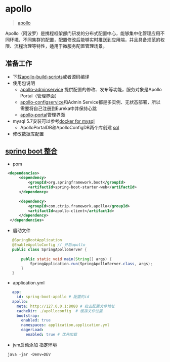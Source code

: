 # apollo
> [apollo](https://github.com/ctripcorp/apollo)

Apollo（阿波罗）是携程框架部门研发的分布式配置中心，能够集中化管理应用不同环境、不同集群的配置，配置修改后能够实时推送到应用端，并且具备规范的权限、流程治理等特性，适用于微服务配置管理场景。

## 准备工作
 * 下载[apollo-build-scripts](https://github.com/nobodyiam/apollo-build-scripts.git)或者源码编译
 * 使用包说明
   * [apollo-adminservice](https://github.com/ctripcorp/apollo/tree/master/apollo-adminservice) 提供配置的修改、发布等功能，服务对象是Apollo Portal（管理界面）
   * [apollo-configservice](https://github.com/ctripcorp/apollo/tree/master/apollo-configservice)和Admin Service都是多实例、无状态部署，所以需要将自己注册到Eureka中并保持心跳
   * [apollo-portal](https://github.com/ctripcorp/apollo/tree/master/apollo-portal)管理界面
 * mysql 5.7安装可以参考[docker for mysql](https://github.com/zhaoyunxing92/docker-case/tree/develop/mysql)
   * ApolloPortalDB和ApolloConfigDB两个库创建 [sql](./doc)
 * 修改数据库配置
   
## [spring boot 整合](https://github.com/ctripcorp/apollo/wiki/Java%E5%AE%A2%E6%88%B7%E7%AB%AF%E4%BD%BF%E7%94%A8%E6%8C%87%E5%8D%97#3213-spring-boot%E9%9B%86%E6%88%90%E6%96%B9%E5%BC%8F%E6%8E%A8%E8%8D%90)
 * pom
 ```xml
  <dependencies>
       <dependency>
           <groupId>org.springframework.boot</groupId>
           <artifactId>spring-boot-starter-web</artifactId>
       </dependency>
       
       <dependency>
           <groupId>com.ctrip.framework.apollo</groupId>
           <artifactId>apollo-client</artifactId>
       </dependency>
   </dependencies>
 ```
 * 启动文件
 ```java
    @SpringBootApplication
    @EnableApolloConfig // 开启apollo
    public class SpringApolloServer {
    
        public static void main(String[] args) {
            SpringApplication.run(SpringApolloServer.class, args);
        }
    }
 ```
 * application.yml
 ```yaml
    app:
      id: spring-boot-apollo # 配置的id
    apollo:
      meta: http://127.0.0.1:8080 # 拉去配置文件地址
      cacheDir: ./apolloconfig  # 缓存文件位置
      bootstrap:
        enabled: true
        namespaces: application,application.yml
        eagerLoad:
          enabled: true # 优先加载
 ```
 * jvm启动添加 指定环境
 ```shell
  java -jar -Denv=DEV
 ```